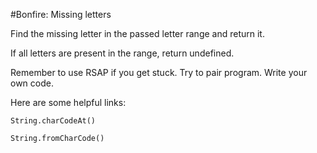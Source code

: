 #Bonfire: Missing letters

Find the missing letter in the passed letter range and return it.

If all letters are present in the range, return undefined.

Remember to use RSAP if you get stuck. Try to pair program. Write your own code.

Here are some helpful links:

    String.charCodeAt()

    String.fromCharCode()
